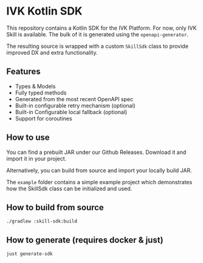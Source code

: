 # IVK Kotlin SDK
This repository contains a Kotlin SDK for the IVK Platform. For now, only IVK Skill is available.
The bulk of it is generated using the `openapi-generator`.

The resulting source is wrapped with a custom `SkillSdk` class to provide improved DX and extra functionality.

## Features
- Types & Models
- Fully typed methods
- Generated from the most recent OpenAPI spec
- Built-in configurable retry mechanism (optional)
- Built-in Configurable local fallback (optional)
- Support for coroutines

## How to use
You can find a prebuilt JAR under our Github Releases.
Download it and import it in your project.

Alternatively, you can build from source and import your locally build JAR.

The `example` folder contains a simple example project which demonstrates how the SkillSdk class can be initialized and used.

## How to build from source
```
./gradlew :skill-sdk:build
```

## How to generate (requires docker & just)
```
just generate-sdk
```


